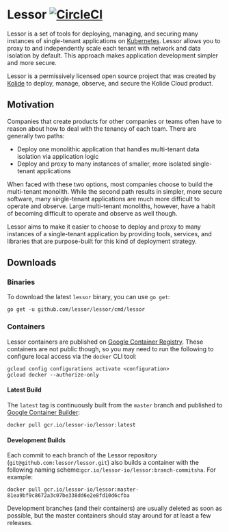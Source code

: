 # Lessor [![CircleCI](https://circleci.com/gh/lessor/lessor/tree/master.svg?style=svg&circle-token=6df998c0f2085edbc4bfeaf38e5114f990204c36)](https://circleci.com/gh/lessor/lessor/tree/master)

Lessor is a set of tools for deploying, managing, and securing many instances of single-tenant applications on [Kubernetes](https://kubernetes.io/). Lessor allows you to proxy to and independently scale each tenant with network and data isolation by default. This approach makes application development simpler and more secure.

Lessor is a permissively licensed open source project that was created by [Kolide](https://github.com/kolide) to deploy, manage, observe, and secure the Kolide Cloud product.

## Motivation

Companies that create products for other companies or teams often have to reason about how to deal with the tenancy of each team. There are generally two paths:

- Deploy one monolithic application that handles multi-tenant data isolation via application logic
- Deploy and proxy to many instances of smaller, more isolated single-tenant applications

When faced with these two options, most companies choose to build the multi-tenant monolith. While the second path results in simpler, more secure software, many single-tenant applications are much more difficult to operate and observe. Large multi-tenant monoliths, however, have a habit of becoming difficult to operate and observe as well though.

Lessor aims to make it easier to choose to deploy and proxy to many instances of a single-tenant application by providing tools, services, and libraries that are purpose-built for this kind of deployment strategy.

## Downloads

### Binaries

To download the latest `lessor` binary, you can use `go get`:

```
go get -u github.com/lessor/lessor/cmd/lessor
```

### Containers

Lessor containers are published on [Google Container Registry](https://cloud.google.com/container-registry/). These containers are not public though, so you may need to run the following to configure local access via the `docker` CLI tool:

```
gcloud config configurations activate <configuration>
gcloud docker --authorize-only
```

#### Latest Build

The `latest` tag is continuously built from the `master` branch and published to [Google Container Builder](https://cloud.google.com/container-builder/):

```
docker pull gcr.io/lessor-io/lessor:latest
```

#### Development Builds

Each commit to each branch of the Lessor repository (`git@github.com:lessor/lessor.git`) also builds a container with the following naming scheme:`gcr.io/lessor-io/lessor:branch-commitsha`. For example:

```
docker pull gcr.io/lessor-io/lessor:master-81ea9bf9c8672a3c07be338dd6e2e8fd10d6cfba
```

Development branches (and their containers) are usually deleted as soon as possible, but the master containers should stay around for at least a few releases.

